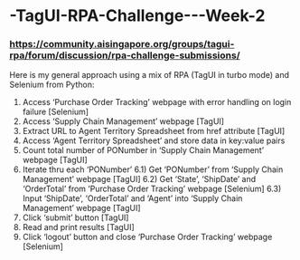# -TagUI-RPA-Challenge---Week-2
### https://community.aisingapore.org/groups/tagui-rpa/forum/discussion/rpa-challenge-submissions/

Here is my general approach using a mix of RPA (TagUI in turbo mode) and Selenium from Python:

1) Access ‘Purchase Order Tracking’ webpage with error handling on login failure [Selenium]
2) Access ‘Supply Chain Management’ webpage [TagUI]
3) Extract URL to Agent Territory Spreadsheet from href attribute [TagUI]
4) Access ‘Agent Territory Spreadsheet’ and store data in key:value pairs
5) Count total number of PONumber in ‘Supply Chain Management’ webpage [TagUI]
6) Iterate thru each ‘PONumber’
    6.1) Get ‘PONumber’ from ‘Supply Chain Management’ webpage [TagUI]
    6.2) Get ‘State’, ‘ShipDate’ and ‘OrderTotal’ from ‘Purchase Order Tracking’ webpage [Selenium]
    6.3) Input ‘ShipDate’, ‘OrderTotal’ and ‘Agent’ into ‘Supply Chain Management’ webpage [TagUI]
7) Click ‘submit’ button [TagUI]
8) Read and print results [TagUI]
9) Click ‘logout’ button and close ‘Purchase Order Tracking’ webpage [Selenium]
